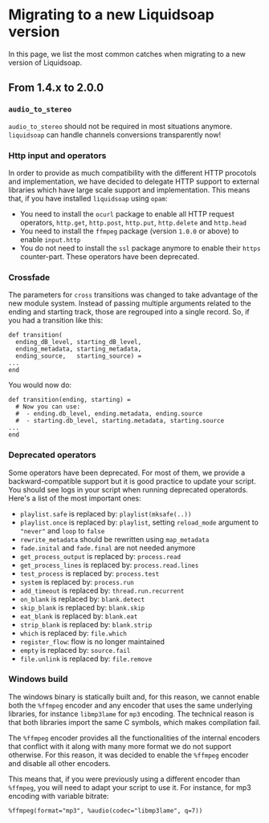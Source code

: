 Migrating to a new Liquidsoap version
=====================================

In this page, we list the most common catches when migrating to a new version of
Liquidsoap.

From 1.4.x to 2.0.0
-------------------

### `audio_to_stereo`

`audio_to_stereo` should not be required in most situations anymore. `liquidsoap` can handle channels conversions transparently now! 

### Http input and operators

In order to provide as much compatibility with the different HTTP procotols and implementation, we have decided
to delegate HTTP support to external libraries which have large scale support and implementation. This means that,
if you have installed `liquidsoap` using `opam`:

* You need to install the `ocurl` package to enable all HTTP request operators, `http.get`, `http.post`, `http.put`, `http.delete` and `http.head`
* You need to install the `ffmpeg` package (version `1.0.0` or above) to enable `input.http`
* You do not need to install the `ssl` package anymore to enable their `https` counter-part. These operators have been deprecated.

### Crossfade

The parameters for `cross` transitions was changed to take advantage of the new module system. Instead of passing multiple arguments
related to the ending and starting track, those are regrouped into a single record. So, if you had a transition like this:

```liquidsoap
def transition(
  ending_dB_level, starting_dB_level,
  ending_metadata, starting_metadata,
  ending_source,   starting_source) =
...
end
```

You would now do:

```liquidsoap
def transition(ending, starting) =
  # Now you can use:
  #  - ending.db_level, ending.metadata, ending.source
  #  - starting.db_level, starting.metadata, starting.source
...
end
```

### Deprecated operators

Some operators have been deprecated. For most of them, we provide a backward-compatible support 
but it is good practice to update your script. You should see logs in your script when running
deprecated operatords. Here's a list of the most important ones:

* `playlist.safe` is replaced by: `playlist(mksafe(..))`
* `playlist.once` is replaced by: `playlist`, setting `reload_mode` argument to `"never"` and `loop` to `false`
* `rewrite_metadata` should be rewritten using `map_metadata`
* `fade.inital` and `fade.final` are not needed anymore
* `get_process_output` is replaced by: `process.read`
* `get_process_lines` is replaced by: `process.read.lines`
* `test_process` is replaced by: `process.test`
* `system` is replaced by: `process.run`
* `add_timeout` is replaced by: `thread.run.recurrent`
* `on_blank` is replaced by: `blank.detect`
* `skip_blank` is replaced by: `blank.skip`
* `eat_blank` is replaced by: `blank.eat`
* `strip_blank` is replaced by: `blank.strip`
* `which` is replaced by: `file.which`
* `register_flow`: flow is no longer maintained
* `empty` is replaced by: `source.fail`
* `file.unlink` is replaced by: `file.remove`

### Windows build

The windows binary is statically built and, for this reason, we cannot enable both the `%ffmpeg` encoder and any encoder that
uses the same underlying libraries, for instance `libmp3lame` for `mp3` encoding. The technical reason is that both libraries
import the same C symbols, which makes compilation fail.

The `%ffmpeg` encoder provides all the functionalities of the internal encoders that conflict with it along with many more format
we do not support otherwise. For this reason, it was decided to enable the `%ffmpeg` encoder and disable all other encoders.

This means that, if you were previously using a different encoder than `%ffmpeg`, you will need to adapt your script to
use it. For instance, for mp3 encoding with variable bitrate:

```liquidsoap
%ffmpeg(format="mp3", %audio(codec="libmp3lame", q=7))
```
